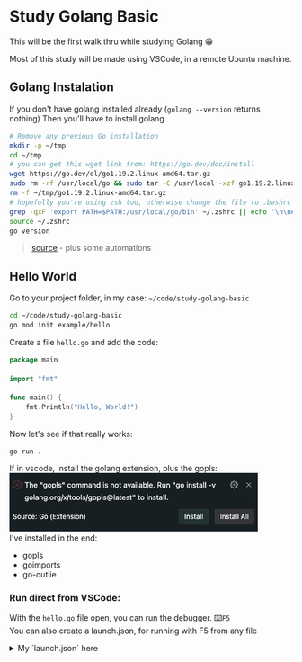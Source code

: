 # Study Golang Basic
This will be the first walk thru while studying Golang 😁

Most of this study will be made using VSCode, in a remote Ubuntu machine.

## Golang Instalation

If you don't have golang installed already (`golang --version` returns nothing)
Then you'll have to install golang

```bash
# Remove any previous Go installation
mkdir -p ~/tmp
cd ~/tmp
# you can get this wget link from: https://go.dev/doc/install
wget https://go.dev/dl/go1.19.2.linux-amd64.tar.gz
sudo rm -rf /usr/local/go && sudo tar -C /usr/local -xzf go1.19.2.linux-amd64.tar.gz
rm -f ~/tmp/go1.19.2.linux-amd64.tar.gz
# hopefully you're using zsh too, otherwise change the file to .bashrc =]
grep -qxF 'export PATH=$PATH:/usr/local/go/bin' ~/.zshrc || echo '\n\n# Golang Path\nexport PATH=$PATH:/usr/local/go/bin' >> ~/.zshrc
source ~/.zshrc
go version
```
> [source](https://go.dev/doc/install) - plus some automations

## Hello World

Go to your project folder, in my case: `~/code/study-golang-basic`
```bash
cd ~/code/study-golang-basic
go mod init example/hello
```

Create a file `hello.go` and add the code:  
```go
package main

import "fmt"

func main() {
    fmt.Println("Hello, World!")
}
```
Now let's see if that really works:
```
go run .
```
If in vscode, install the golang extension, plus the gopls:  
![Alert in VSCode](img/vscode-gopls.png)  
I've installed in the end:
- gopls
- goimports
- go-outlie

### Run direct from VSCode:
With the `hello.go` file open, you can run the debugger. ⌨️`F5`  
You can also create a launch.json, for running with F5 from any file  
<details>
  <summary>My `launch.json` here</summary>

  ```js
{
    // Use IntelliSense to learn about possible attributes.
    // Hover to view descriptions of existing attributes.
    // For more information, visit: https://go.microsoft.com/fwlink/?linkid=830387
    "version": "0.2.0",
    "configurations": [
        {
            "name": "Launch Package",
            "type": "go",
            "request": "launch",
            "mode": "auto",
            // "program": "${fileDirname}"
            "program": "hello.go"
        }
    ]
}
  ```
</details>
